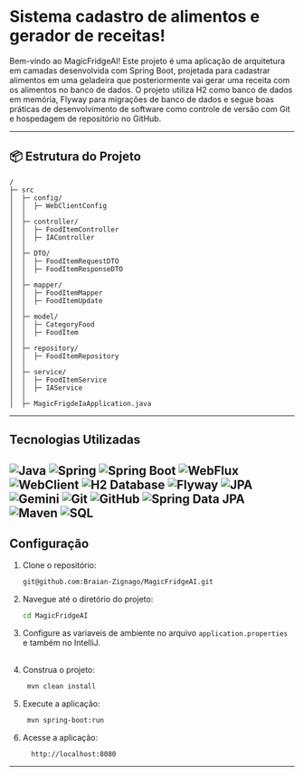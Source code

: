 # Sistema cadastro de alimentos e gerador de receitas!

Bem-vindo ao MagicFridgeAI!
Este projeto é uma aplicação de arquitetura em camadas desenvolvida com Spring Boot, projetada para cadastrar alimentos em uma geladeira que posteriormente vai gerar uma receita com os alimentos no banco de dados. O projeto utiliza H2 como banco de dados em memória, Flyway para migrações de banco de dados e segue boas práticas de desenvolvimento de software como controle de versão com Git e hospedagem de repositório no GitHub.


---
## 📦 Estrutura do Projeto
```
/
├─ src
│  ├─ config/
│  │  ├─ WebClientConfig
│  │
│  ├─ controller/
│  │  ├─ FoodItemController
│  │  ├─ IAController
│  │
│  ├─ DTO/
│  │  ├─ FoodItemRequestDTO
│  │  ├─ FoodItemResponseDTO
│  │
│  ├─ mapper/
│  │  ├─ FoodItemMapper
│  │  ├─ FoodItemUpdate 
│  │
│  ├─ model/
│  │  ├─ CategoryFood
│  │  ├─ FoodItem
│  │
│  ├─ repository/
│  │  ├─ FoodItemRepository
│  │
│  ├─ service/
│  │  ├─ FoodItemService
│  │  ├─ IAService
│  │
│  ├─ MagicFrigdeIaApplication.java
```

---
## Tecnologias Utilizadas
![Java](https://img.shields.io/badge/java-%23ED8B00.svg?style=for-the-badge&logo=openjdk&logoColor=white)
![Spring](https://img.shields.io/badge/spring-%236DB33F.svg?style=for-the-badge&logo=spring&logoColor=white)
![Spring Boot](https://img.shields.io/badge/Spring%20Boot-6DB33F?style=for-the-badge&logo=springboot&logoColor=white)
![WebFlux](https://img.shields.io/badge/WebFlux-6DB33F?style=for-the-badge&logo=spring&logoColor=white)
![WebClient](https://img.shields.io/badge/WebClient-6DB33F?style=for-the-badge&logo=spring&logoColor=white)
![H2 Database](https://img.shields.io/badge/H2%20Database-40616D?style=for-the-badge&logo=h2&logoColor=white)
![Flyway](https://img.shields.io/badge/Flyway-CC0F43?style=for-the-badge&logo=flyway&logoColor=white)
![JPA](https://img.shields.io/badge/JPA-E67824?style=for-the-badge&logo=hibernate&logoColor=white)
![Gemini](https://img.shields.io/badge/Google%20Gemini-4285F4?style=for-the-badge&logo=google&logoColor=white)
![Git](https://img.shields.io/badge/Git-F05032?style=for-the-badge&logo=git&logoColor=white)
![GitHub](https://img.shields.io/badge/GitHub-100000?style=for-the-badge&logo=github&logoColor=white)
![Spring Data JPA](https://img.shields.io/badge/Spring%20Data%20JPA-6DB33F?style=for-the-badge&logo=spring&logoColor=white)
![Maven](https://img.shields.io/badge/Apache%20Maven-C71A36?style=for-the-badge&logo=apache-maven&logoColor=white)
![SQL](https://img.shields.io/badge/SQL-303E48?style=for-the-badge&logo=postgresql&logoColor=white)
---

## Configuração
1. Clone o repositório:
   ```bash
   git@github.com:Braian-Zignago/MagicFridgeAI.git
    ```
2. Navegue até o diretório do projeto:
   ```bash
   cd MagicFridgeAI
   ```
3. Configure as variaveis de ambiente no arquivo `application.properties` e também no IntelliJ. <br><br>

4. Construa o projeto:
   ```bash
    mvn clean install
    ```
5. Execute a aplicação:
    ```bash
     mvn spring-boot:run
     ```
6. Acesse a aplicação:
   ```
     http://localhost:8080
   ```
---

